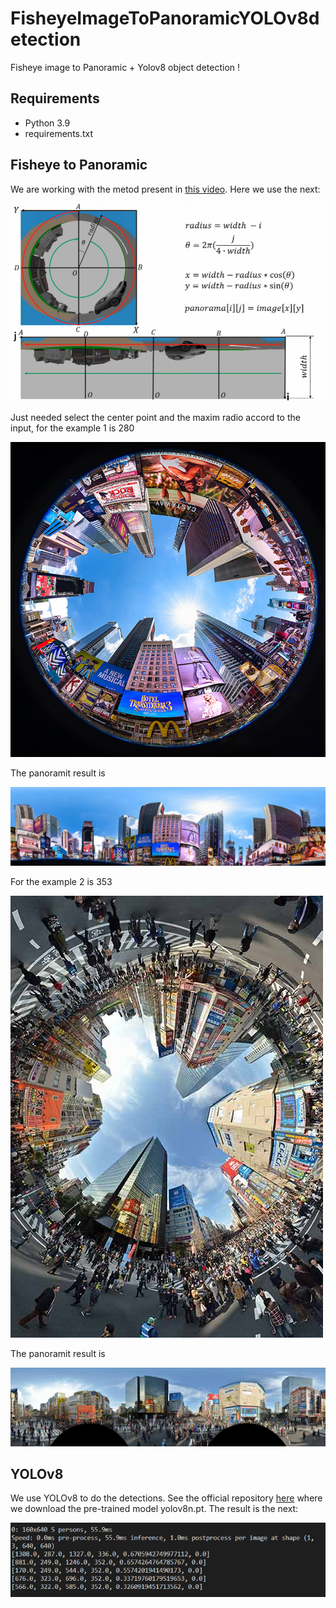 # FisheyeImageToPanoramicYOLOv8detection
Fisheye image to Panoramic + Yolov8 object detection !

## Requirements
  * Python 3.9
  * requirements.txt

## Fisheye to Panoramic
We are working with the metod present in [this video](https://www.youtube.com/watch?v=QThcz7XQQPU&ab_channel=robotmania). Here we use the next:

![Algoritm used][lil-relation-url]

Just needed select the center point and the maxim radio accord to the input, for the example 1 is 280

![Input 1][lil-input1-url]

The panoramit result is 

![Outpu 1][lil-output1-url]

For the example 2 is 353

![Input 2][lil-input2-url]

The panoramit result is 

![Outpu 2][lil-output2-url]

## YOLOv8
We use YOLOv8 to do the detections. See the official repository [here](https://github.com/ultralytics/ultralytics)
where we download the pre-trained model yolov8n.pt. The result is the next:

![Detections][lil-dect-url]

[lil-relation-url]: https://raw.githubusercontent.com/oguapi/FisheyeImageToPanoramicYOLOv8/master/assets/relation.png
[lil-dect-url]: https://raw.githubusercontent.com/oguapi/FisheyeImageToPanoramicYOLOv8/master/assets/detectionsResult.png
[lil-input1-url]: https://raw.githubusercontent.com/oguapi/FisheyeImageToPanoramicYOLOv8/master/data/fisheyePhoto.jpg
[lil-output1-url]: https://raw.githubusercontent.com/oguapi/FisheyeImageToPanoramicYOLOv8/master/out.png
[lil-input2-url]: https://raw.githubusercontent.com/oguapi/FisheyeImageToPanoramicYOLOv8/master/data/fisheyePhoto2.jpg
[lil-output2-url]: https://raw.githubusercontent.com/oguapi/FisheyeImageToPanoramicYOLOv8/master/out2.png